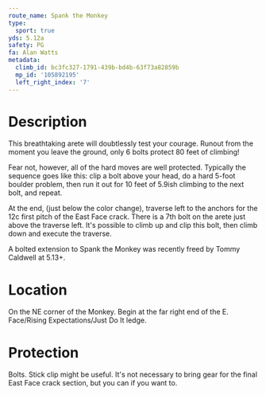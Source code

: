 ```yaml
---
route_name: Spank the Monkey
type:
  sport: true
yds: 5.12a
safety: PG
fa: Alan Watts
metadata:
  climb_id: bc3fc327-1791-439b-bd4b-63f73a82859b
  mp_id: '105892195'
  left_right_index: '7'
---
```

# Description
This breathtaking arete will doubtlessly test your courage.  Runout from the moment you leave the ground, only 6 bolts protect 80 feet of climbing!

Fear not, however, all of the hard moves are well protected.  Typically the sequence goes like this: clip a bolt above your head, do a hard 5-foot boulder problem, then run it out for 10 feet of 5.9ish climbing to the next bolt, and repeat.

At the end, (just below the color change), traverse left to the anchors for the 12c first pitch of the East Face crack.  There is a 7th bolt on the arete just above the traverse left.  It's possible to climb up and clip this bolt, then climb down and execute the traverse.

A bolted extension to Spank the Monkey was recently freed by Tommy Caldwell at 5.13+.

# Location
On the NE corner of the Monkey.  Begin at the far right end of the E. Face/Rising Expectations/Just Do It ledge.

# Protection
Bolts.  Stick clip might be useful.  It's not necessary to bring gear for the final East Face crack section, but you can if you want to.
